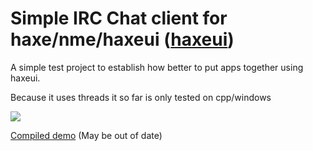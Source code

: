 Simple IRC Chat client for haxe/nme/haxeui (<a href="https://github.com/ianharrigan/haxeui">haxeui</a>)
================================
A simple test project to establish how better to put apps together using haxeui.

Because it uses threads it so far is only tested on cpp/windows

<img src="https://raw.github.com/ianharrigan/hui-irc-threadtest/master/demo/main.jpg" />

<a href="https://github.com/ianharrigan/hui-irc-threadtest/blob/master/demo/demo.zip?raw=true">Compiled demo</a> (May be out of date)

